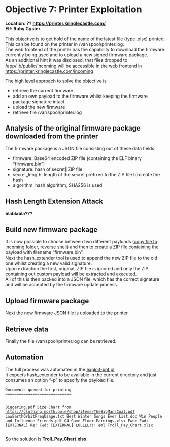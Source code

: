 <h1 id="objective-7-printer-exploitation">Objective 7: Printer Exploitation</h1>
<p><strong>Location: ?? <a href="https://printer.kringlecastle.com/">https://printer.kringlecastle.com/</a></strong><br>
<strong>Elf: Ruby Cyster</strong></p>
<p>This objective is to get hold of the name of the latest file (type .xlsx) printed. This can be found on the printer in /var/spool/printer.log.<br>
The web frontend of the printer has the capability to download the firmware currently being used and to upload a new signed firmware package.<br>
As an additional hint it was disclosed, that files dropped to /app/lib/public/incoming will be accessible in the web frontend in <a href="https://printer.kringlecastle.com/incoming">https://printer.kringlecastle.com/incoming</a></p>
<p>The high level approach to solve the objective is</p>
<ul>
<li>retrieve the current firmware</li>
<li>add an own payload to the firmware whilst keeping the firmware package signature intact</li>
<li>upload the new firmware</li>
<li>retrieve file /var/spool/printer.log</li>
</ul>
<h2 id="analysis-of-the-original-firmware-package-downloaded-from-the-printer">Analysis of the original firmware package downloaded from the printer</h2>
<p>The firmware package is a JSON file consisting out of these data fields:</p>
<ul>
<li>firmware: Base64 encoded ZIP file (containing the ELF binary “firmware.bin”)</li>
<li>signature: hash of secret||ZIP file</li>
<li>secret_length: length of the secret prefixed to the ZIP file to create the hash</li>
<li>algorithm: hash algorithm, SHA256 is used</li>
</ul>
<h2 id="hash-length-extension-attack">Hash Length Extension Attack</h2>
<p><strong>blablabla???</strong></p>
<h2 id="build-new-firmware-package">Build new firmware package</h2>
<p>It is now possible to choose between two different payloads (<a href="https://github.com/joergschwarzwaelder/hhc2021/blob/master/Objective-7/payload-copy">copy file to incoming folder</a>, <a href="https://github.com/joergschwarzwaelder/hhc2021/blob/master/Objective-7/payload-reverse-shell">reverse shell</a>) and then to create a ZIP file containing the payload with filename “firmware.bin”.<br>
Next the hash_extender tool is used to append the new ZIP file to the old one whilst creating a new valid signature.<br>
Upon extraction the first, original, ZIP file is ignored and only the ZIP containing out custom payload will be extracted and executed.<br>
All of this is then packed into a JSON file, which has the correct signature and will be accepted by the firmware update process.</p>
<h2 id="upload-firmware-package">Upload firmware package</h2>
<p>Next the new firmware JSON file is uploaded to the printer.</p>
<h2 id="retrieve-data">Retrieve data</h2>
<p>Finally the file /var/spool/printer.log can be retrieved.</p>
<h2 id="automation">Automation</h2>
<p>The full process was automated in the <a href="https://github.com/joergschwarzwaelder/hhc2021/blob/master/Objective-7/exploit-bot.pl">exploit-bot.pl</a>.<br>
It expects hash_extender to be available in the current directory and just consumes an option “-p” to specify the payload file.</p>
<pre><code>Documents queued for printing
=============================

Biggering.pdf
Size Chart from https://clothing.north.pole/shop/items/TheBigMansCoat.pdf
LowEarthOrbitFreqUsage.txt
Best Winter Songs Ever List.doc
Win People and Influence Friends.pdf
Q4 Game Floor Earnings.xlsx
Fwd: Fwd: [EXTERNAL] Re: Fwd: [EXTERNAL] LOLLLL!!!.eml
Troll_Pay_Chart.xlsx
</code></pre>
<p>So the solution is <strong>Troll_Pay_Chart.xlsx</strong>.</p>

